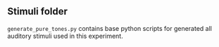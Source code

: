 ## Stimuli folder


`generate_pure_tones.py` contains base python scripts for generated all auditory stimuli used in this experiment. 
